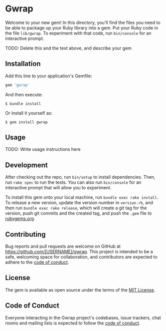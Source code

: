 # Gwrap

Welcome to your new gem! In this directory, you'll find the files you need to be able to package up your Ruby library into a gem. Put your Ruby code in the file `lib/gwrap`. To experiment with that code, run `bin/console` for an interactive prompt.

TODO: Delete this and the text above, and describe your gem

## Installation

Add this line to your application's Gemfile:

```ruby
gem 'gwrap'
```

And then execute:

    $ bundle install

Or install it yourself as:

    $ gem install gwrap

## Usage

TODO: Write usage instructions here

## Development

After checking out the repo, run `bin/setup` to install dependencies. Then, run `rake spec` to run the tests. You can also run `bin/console` for an interactive prompt that will allow you to experiment.

To install this gem onto your local machine, run `bundle exec rake install`. To release a new version, update the version number in `version.rb`, and then run `bundle exec rake release`, which will create a git tag for the version, push git commits and the created tag, and push the `.gem` file to [rubygems.org](https://rubygems.org).

## Contributing

Bug reports and pull requests are welcome on GitHub at https://github.com/[USERNAME]/gwrap. This project is intended to be a safe, welcoming space for collaboration, and contributors are expected to adhere to the [code of conduct](https://github.com/[USERNAME]/gwrap/blob/main/CODE_OF_CONDUCT.md).

## License

The gem is available as open source under the terms of the [MIT License](https://opensource.org/licenses/MIT).

## Code of Conduct

Everyone interacting in the Gwrap project's codebases, issue trackers, chat rooms and mailing lists is expected to follow the [code of conduct](https://github.com/[USERNAME]/gwrap/blob/main/CODE_OF_CONDUCT.md).
